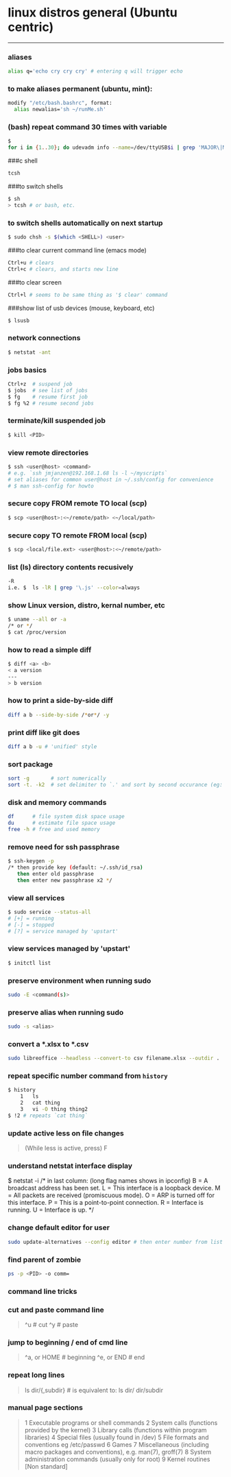 # linux distros general (Ubuntu centric)

---

### aliases
```bash
alias q='echo cry cry cry' # entering q will trigger echo
```

### to make aliases permanent (ubuntu, mint):
```bash
modify "/etc/bash.bashrc", format:
  alias newalias='sh ~/runMe.sh'
```

### (bash) repeat command 30 times with variable
```bash
$ 
for i in {1..30}; do udevadm info --name=/dev/ttyUSB$i | grep 'MAJOR\|MINOR'; done
```

###c shell
```bash
tcsh
```

###to switch shells
```bash
$ sh
> tcsh # or bash, etc.
```

### to switch shells automatically on next startup
```bash
$ sudo chsh -s $(which <SHELL>) <user>
```

###to clear current command line (emacs mode)
```bash
Ctrl+u # clears
Ctrl+c # clears, and starts new line
```

###to clear screen
```bash
Ctrl+l # seems to be same thing as '$ clear' command
```

###show list of usb devices (mouse, keyboard, etc)
```bash
$ lsusb
```

### network connections
```bash
$ netstat -ant
```

### jobs basics
```bash
Ctrl+z  # suspend job
$ jobs  # see list of jobs
$ fg    # resume first job
$ fg %2 # resume second jobs
```

### terminate/kill suspended job
```bash
$ kill <PID>
```

### view remote directories
```bash
$ ssh <user@host> <command> 
# e.g. `ssh jmjanzen@192.168.1.68 ls -l ~/myscripts`
# set aliases for common user@host in ~/.ssh/config for convenience
# $ man ssh-config for howto
```

### secure copy FROM remote TO local (scp)
```bash
$ scp <user@host>:<~/remote/path> <~/local/path>
```

### secure copy TO remote FROM local (scp)
```bash
$ scp <local/file.ext> <user@host>:<~/remote/path>
```

### list (ls) directory contents recusively
```bash
-R
i.e. $  ls -lR | grep '\.js' --color=always
```

### show Linux version, distro, kernal number, etc
```bash
$ uname --all or -a
/* or */
$ cat /proc/version
```

### how to read a simple diff
```bash
$ diff <a> <b>
< a version
---
> b version
```

### how to print a side-by-side diff
```bash
diff a b --side-by-side /*or*/ -y
```

### print diff like git does
```bash
diff a b -u # 'unified' style
```

### sort package
```bash
sort -g       # sort numerically
sort -t. -k2  # set delimiter to `.' and sort by second occurance (eg: extension)
```

### disk and memory commands
```bash
df      # file system disk space usage
du      # estimate file space usage
free -h # free and used memory
```

### remove need for ssh passphrase
```bash
$ ssh-keygen -p
/* then provide key (default: ~/.ssh/id_rsa)
   then enter old passphrase
   then enter new passphrase x2 */
```

### view all services
```bash
$ sudo service --status-all
# [+] = running
# [-] = stopped
# [?] = service managed by 'upstart'
```

### view services managed by 'upstart'
```bash
$ initctl list
```

### preserve environment when running sudo
```bash
sudo -E <command(s)>
```

### preserve alias when running sudo
```bash
sudo -s <alias>
```

### convert a *.xlsx to *.csv
```bash
sudo libreoffice --headless --convert-to csv filename.xlsx --outdir .
```

### repeat specific number command from `history`
```bash
$ history
	1	ls
	2	cat thing
	3	vi -O thing thing2
$ !2 # repeats `cat thing`
```

### update active less on file changes
> (While less is active, press) F

### understand netstat interface display
$ netstat -i
/* in last column:
   (long flag names shows in ipconfig)
	B = A broadcast address has been set.
	L = This interface is a loopback device.
	M = All packets are received (promiscuous mode).
	O = ARP is turned off for this interface.
	P = This is a point-to-point connection.
	R = Interface is running.
	U = Interface is up. 
*/

### change default editor for user
```bash
sudo update-alternatives --config editor # then enter number from list
```

### find parent of zombie
```bash
ps -p <PID> -o comm=
```


### command line tricks ###

### cut and paste command line
> ^u                # cut
> ^y                # paste

### jump to beginning / end of cmd line
> ^a, or HOME       # beginning
> ^e, or END        # end

### repeat long lines
> ls dir/{,subdir}  # is equivalent to: ls dir/ dir/subdir

### manual page sections
> 1   Executable programs or shell commands
> 2   System calls (functions provided by the kernel)
> 3   Library calls (functions within program libraries)
> 4   Special files (usually found in /dev)
> 5   File formats and conventions eg /etc/passwd
> 6   Games
> 7   Miscellaneous (including macro packages and conventions), e.g. man(7), groff(7)
> 8   System administration commands (usually only for root)
> 9   Kernel routines [Non standard]

